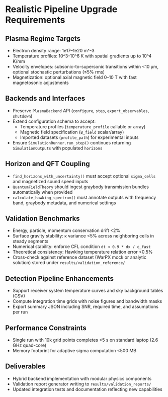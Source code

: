 # Realistic Pipeline Upgrade Requirements

## Plasma Regime Targets
- Electron density range: 1e17–1e20 m^-3
- Temperature profiles: 10^3–10^6 K with spatial gradients up to 10^4 K/mm
- Velocity envelopes: subsonic-to-supersonic transitions within <10 μm, optional stochastic perturbations (≤5% rms)
- Magnetization: optional axial magnetic field 0–10 T with fast magnetosonic adjustments

## Backends and Interfaces
- Preserve `PlasmaBackend` API (`configure`, `step`, `export_observables`, `shutdown`)
- Extend configuration schema to accept:
  - Temperature profiles (`temperature_profile` callable or array)
  - Magnetic field specification (`B_field` scalar/array)
  - Imported datasets (`profile_path`) for experimental inputs
- Ensure `SimulationRunner.run_step()` continues returning `SimulationOutputs` with populated `horizons`

## Horizon and QFT Coupling
- `find_horizons_with_uncertainty()` must accept optional `sigma_cells` and magnetized sound speed inputs
- `QuantumFieldTheory` should ingest graybody transmission bundles automatically when provided
- `calculate_hawking_spectrum()` must annotate outputs with frequency band, graybody metadata, and numerical settings

## Validation Benchmarks
- Energy, particle, momentum conservation drift <2%
- Surface gravity stability: κ variance <5% across neighboring cells in steady segments
- Numerical stability: enforce CFL condition `dt < 0.9 * dx / c_fast`
- Theoretical consistency: Hawking temperature relation error <0.5%
- Cross-check against reference dataset (WarPX mock or analytic solution) stored under `results/validation_reference/`

## Detection Pipeline Enhancements
- Support receiver system temperature curves and sky background tables (CSV)
- Compute integration time grids with noise figures and bandwidth masks
- Export summary JSON including SNR, required time, and assumptions per run

## Performance Constraints
- Single run with 10k grid points completes <5 s on standard laptop (2.6 GHz quad-core)
- Memory footprint for adaptive sigma computation <500 MB

## Deliverables
- Hybrid backend implementation with modular physics components
- Validation report generator writing to `results/validation_reports/`
- Updated integration tests and documentation reflecting new capabilities
